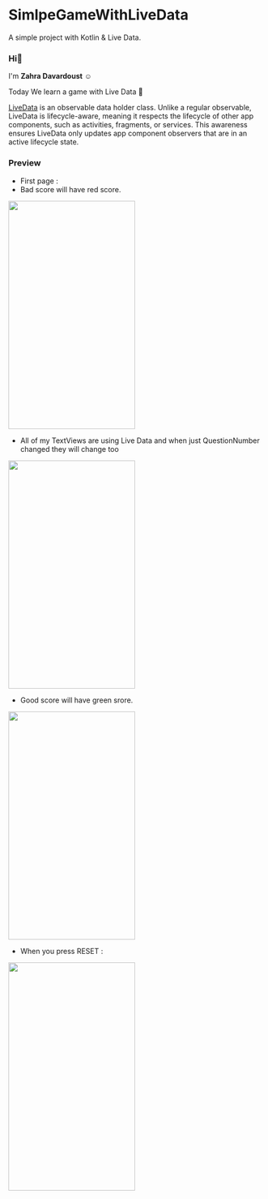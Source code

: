 # SimlpeGameWithLiveData

A simple project with Kotlin & Live Data.

### Hi👋

I'm **Zahra Davardoust** ☺️

Today We learn a game with  Live Data 🚀


[LiveData](https://developer.android.com/reference/androidx/lifecycle/LiveData) is an observable data holder class. Unlike a regular observable, LiveData is lifecycle-aware, meaning it respects the lifecycle of other app components, such as activities, fragments, or services. This awareness ensures LiveData only updates app component observers that are in an active lifecycle state.


### Preview

- First page : 
- Bad score will  have red score.

<img src="https://user-images.githubusercontent.com/91548634/162589852-aa442590-08f7-4cb4-9a4a-f58324762912.jpg" width="250" height="450" />

- All of my TextViews are using Live Data and when just  QuestionNumber changed they will change too

<img src="https://user-images.githubusercontent.com/91548634/162590001-3f38a071-838b-4f1c-adf5-9e9848b40b21.jpg" width="250" height="450" />

- Good score will have green srore.

<img src="https://user-images.githubusercontent.com/91548634/162590052-37014c91-cc98-4d04-9c4c-08d9bc4549fb.jpg" width="250" height="450" />


- When you press RESET : 


<img src="https://user-images.githubusercontent.com/91548634/162590090-5f4be344-cbe5-4d3b-a91b-30c0e8ea341e.jpg" width="250" height="450" />
